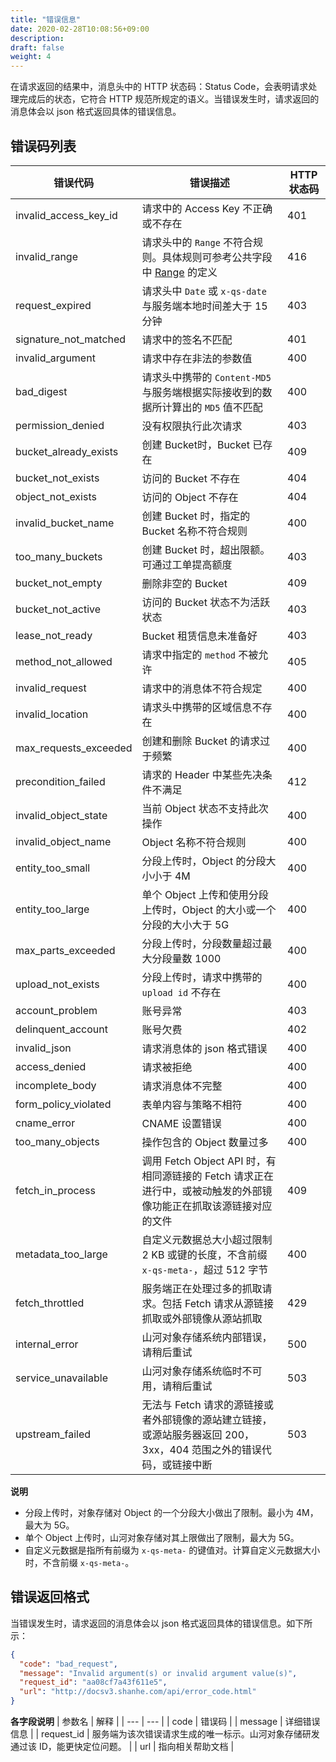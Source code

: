 ```yaml
---
title: "错误信息"
date: 2020-02-28T10:08:56+09:00
description:
draft: false
weight: 4
---
```



在请求返回的结果中，消息头中的 HTTP 状态码：Status Code，会表明请求处理完成后的状态，它符合 HTTP 规范所规定的语义。当错误发生时，请求返回的消息体会以 json 格式返回具体的错误信息。

## 错误码列表

| 错误代码 | 错误描述 | HTTP 状态码 |
| --- | --- | --- |
| invalid_access_key_id | 请求中的 Access Key 不正确或不存在 |401 |
| invalid_range |  请求头中的 `Range` 不符合规则。具体规则可参考公共字段中 [Range](../common_header/#range) 的定义 |416 |
| request_expired |  请求头中 `Date` 或 `x-qs-date` 与服务端本地时间差大于 15 分钟|403 |
| signature_not_matched | 请求中的签名不匹配 | 401 |
| invalid_argument | 请求中存在非法的参数值 | 400 |
| bad_digest | 请求头中携带的 `Content-MD5` 与服务端根据实际接收到的数据所计算出的 `MD5` 值不匹配 | 400 |
| permission_denied | 没有权限执行此次请求 | 403 |
| bucket_already_exists | 创建 Bucket时，Bucket 已存在| 409 |
| bucket_not_exists | 访问的 Bucket 不存在 | 404 |
| object_not_exists | 访问的 Object 不存在 | 404 |
| invalid_bucket_name | 创建 Bucket 时，指定的 Bucket 名称不符合规则 | 400 |
| too_many_buckets | 创建 Bucket 时，超出限额。可通过工单提高额度 | 403 |
| bucket_not_empty | 删除非空的 Bucket  | 409 |
| bucket_not_active | 访问的 Bucket 状态不为活跃状态 | 403 |
| lease_not_ready |  Bucket 租赁信息未准备好 | 403 |
| method_not_allowed | 请求中指定的 `method` 不被允许 | 405 |
| invalid_request | 请求中的消息体不符合规定 | 400 |
| invalid_location | 请求头中携带的区域信息不存在 | 400 |
| max_requests_exceeded | 创建和删除 Bucket 的请求过于频繁 | 400 |
| precondition_failed | 请求的 Header 中某些先决条件不满足 | 412 |
| invalid_object_state | 当前 Object 状态不支持此次操作 | 400 |
| invalid_object_name | Object 名称不符合规则 | 400 |
| entity_too_small | 分段上传时，Object 的分段大小小于 4M | 400 |
| entity_too_large | 单个 Object 上传和使用分段上传时，Object 的大小或一个分段的大小大于 5G | 400 |
| max_parts_exceeded | 分段上传时，分段数量超过最大分段量数 1000 | 400 |
| upload_not_exists | 分段上传时，请求中携带的 `upload id` 不存在 | 400 |
| account_problem | 账号异常| 403 |
| delinquent_account | 账号欠费 | 402 |
| invalid_json | 请求消息体的 json 格式错误 | 400 |
| access_denied | 请求被拒绝 | 400 |
| incomplete_body | 请求消息体不完整 | 400 |
| form_policy_violated | 表单内容与策略不相符 | 400 |
| cname_error | CNAME 设置错误 | 400 |
| too_many_objects | 操作包含的 Object 数量过多 | 400 |
| fetch_in_process |调用 Fetch Object API 时，有相同源链接的 Fetch 请求正在进行中，或被动触发的外部镜像功能正在抓取该源链接对应的文件 | 409 |
| metadata_too_large | 自定义元数据总大小超过限制 2 KB 或键的长度，不含前缀 `x-qs-meta-`，超过 512 字节| 400 |
| fetch_throttled | 服务端正在处理过多的抓取请求。包括 Fetch 请求从源链接抓取或外部镜像从源站抓取 | 429 |
| internal_error | 山河对象存储系统内部错误，请稍后重试 | 500 |
| service_unavailable | 山河对象存储系统临时不可用，请稍后重试 | 503 |
| upstream_failed | 无法与 Fetch 请求的源链接或者外部镜像的源站建立链接，或源站服务器返回 200，3xx，404 范围之外的错误代码，或链接中断| 503 |

**说明**
- 分段上传时，对象存储对 Object 的一个分段大小做出了限制。最小为 4M，最大为 5G。
- 单个 Object 上传时，山河对象存储对其上限做出了限制，最大为 5G。
- 自定义元数据是指所有前缀为 `x-qs-meta-` 的键值对。计算自定义元数据大小时，不含前缀 `x-qs-meta-`。


## 错误返回格式

当错误发生时，请求返回的消息体会以 json 格式返回具体的错误信息。如下所示：

```json
{
  "code": "bad_request",
  "message": "Invalid argument(s) or invalid argument value(s)",
  "request_id": "aa08cf7a43f611e5",
  "url": "http://docsv3.shanhe.com/api/error_code.html"
}
```

**各字段说明**
| 参数名 | 解释 |
| --- | --- |
| code | 错误码 |
| message | 详细错误信息 |
| request_id | 服务端为该次错误请求生成的唯一标示。山河对象存储研发通过该 ID，能更快定位问题。 |
| url | 指向相关帮助文档 |


